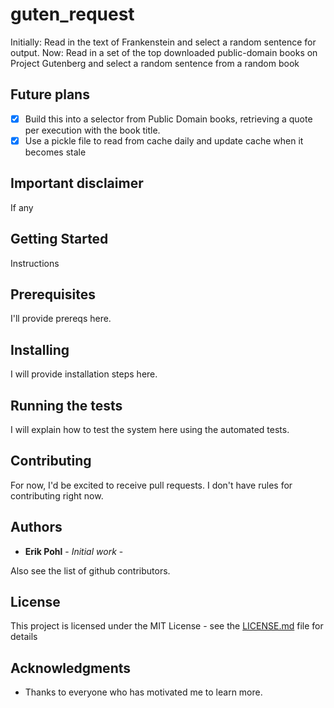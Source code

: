# guten_request

Initially: Read in the text of Frankenstein and select a random sentence for output.
Now: Read in a set of the top downloaded public-domain books on Project Gutenberg and select a random sentence from a random book
## Future plans

- [X] Build this into a selector from Public Domain books, retrieving a quote per execution with the book title.
- [X] Use a pickle file to read from cache daily and update cache when it becomes stale
## Important disclaimer

If any


## Getting Started

Instructions

## Prerequisites

I'll provide prereqs here.

## Installing

I will provide installation steps here.

## Running the tests

I will explain how to test the system here using the automated tests.

## Contributing

For now, I'd be excited to receive pull requests.  I don't have rules for contributing right now.

## Authors

* **Erik Pohl** - *Initial work* - 

Also see the list of github contributors.

## License

This project is licensed under the MIT License - see the [LICENSE.md](LICENSE.md) file for details

## Acknowledgments

* Thanks to everyone who has motivated me to learn more.
